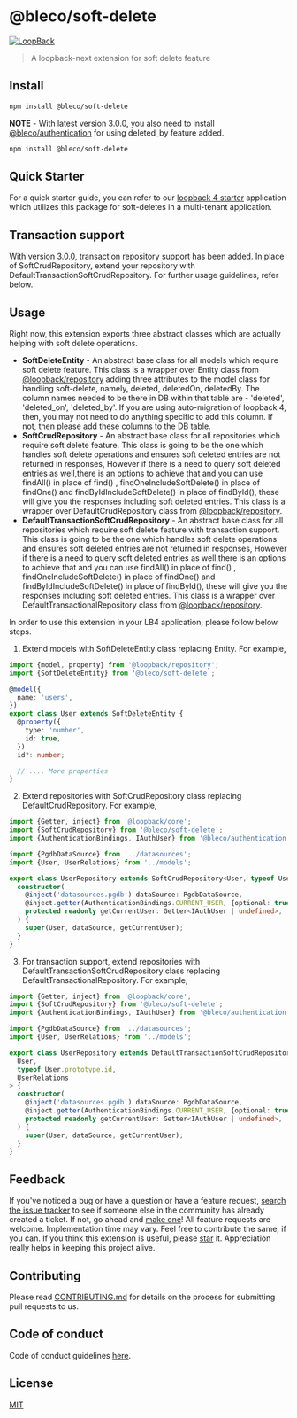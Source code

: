 # @bleco/soft-delete

[![LoopBack](<https://github.com/strongloop/loopback-next/raw/master/docs/site/imgs/branding/Powered-by-LoopBack-Badge-(blue)-@2x.png>)](http://loopback.io/)

> A loopback-next extension for soft delete feature

## Install

```sh
npm install @bleco/soft-delete
```

**NOTE** - With latest version 3.0.0, you also need to install
[@bleco/authentication](https://github.com/betaly/bleco/tree/master/packages/authentication) for using deleted_by
feature added.

```sh
npm install @bleco/soft-delete
```

## Quick Starter

For a quick starter guide, you can refer to our [loopback 4 starter](https://github.com/betaly/loopback4-starter)
application which utilizes this package for soft-deletes in a multi-tenant application.

## Transaction support

With version 3.0.0, transaction repository support has been added. In place of SoftCrudRepository, extend your
repository with DefaultTransactionSoftCrudRepository. For further usage guidelines, refer below.

## Usage

Right now, this extension exports three abstract classes which are actually helping with soft delete operations.

- **SoftDeleteEntity** - An abstract base class for all models which require soft delete feature. This class is a
  wrapper over Entity class from
  [@loopback/repository](https://github.com/strongloop/loopback-next/tree/master/packages/repository) adding three
  attributes to the model class for handling soft-delete, namely, deleted, deletedOn, deletedBy. The column names needed
  to be there in DB within that table are - 'deleted', 'deleted_on', 'deleted_by'. If you are using auto-migration of
  loopback 4, then, you may not need to do anything specific to add this column. If not, then please add these columns
  to the DB table.
- **SoftCrudRepository** - An abstract base class for all repositories which require soft delete feature. This class is
  going to be the one which handles soft delete operations and ensures soft deleted entries are not returned in
  responses, However if there is a need to query soft deleted entries as well,there is an options to achieve that and
  you can use findAll() in place of find() , findOneIncludeSoftDelete() in place of findOne() and
  findByIdIncludeSoftDelete() in place of findById(), these will give you the responses including soft deleted entries.
  This class is a wrapper over DefaultCrudRepository class from
  [@loopback/repository](https://github.com/strongloop/loopback-next/tree/master/packages/repository).
- **DefaultTransactionSoftCrudRepository** - An abstract base class for all repositories which require soft delete
  feature with transaction support. This class is going to be the one which handles soft delete operations and ensures
  soft deleted entries are not returned in responses, However if there is a need to query soft deleted entries as
  well,there is an options to achieve that and you can use findAll() in place of find() , findOneIncludeSoftDelete() in
  place of findOne() and findByIdIncludeSoftDelete() in place of findById(), these will give you the responses including
  soft deleted entries. This class is a wrapper over DefaultTransactionalRepository class from
  [@loopback/repository](https://github.com/strongloop/loopback-next/tree/master/packages/repository).

In order to use this extension in your LB4 application, please follow below steps.

1. Extend models with SoftDeleteEntity class replacing Entity. For example,

```ts
import {model, property} from '@loopback/repository';
import {SoftDeleteEntity} from '@bleco/soft-delete';

@model({
  name: 'users',
})
export class User extends SoftDeleteEntity {
  @property({
    type: 'number',
    id: true,
  })
  id?: number;

  // .... More properties
}
```

2. Extend repositories with SoftCrudRepository class replacing DefaultCrudRepository. For example,

```ts
import {Getter, inject} from '@loopback/core';
import {SoftCrudRepository} from '@bleco/soft-delete';
import {AuthenticationBindings, IAuthUser} from '@bleco/authentication';

import {PgdbDataSource} from '../datasources';
import {User, UserRelations} from '../models';

export class UserRepository extends SoftCrudRepository<User, typeof User.prototype.id, UserRelations> {
  constructor(
    @inject('datasources.pgdb') dataSource: PgdbDataSource,
    @inject.getter(AuthenticationBindings.CURRENT_USER, {optional: true})
    protected readonly getCurrentUser: Getter<IAuthUser | undefined>,
  ) {
    super(User, dataSource, getCurrentUser);
  }
}
```

3. For transaction support, extend repositories with DefaultTransactionSoftCrudRepository class replacing
   DefaultTransactionalRepository. For example,

```ts
import {Getter, inject} from '@loopback/core';
import {SoftCrudRepository} from '@bleco/soft-delete';
import {AuthenticationBindings, IAuthUser} from '@bleco/authentication';

import {PgdbDataSource} from '../datasources';
import {User, UserRelations} from '../models';

export class UserRepository extends DefaultTransactionSoftCrudRepository<
  User,
  typeof User.prototype.id,
  UserRelations
> {
  constructor(
    @inject('datasources.pgdb') dataSource: PgdbDataSource,
    @inject.getter(AuthenticationBindings.CURRENT_USER, {optional: true})
    protected readonly getCurrentUser: Getter<IAuthUser | undefined>,
  ) {
    super(User, dataSource, getCurrentUser);
  }
}
```

## Feedback

If you've noticed a bug or have a question or have a feature request,
[search the issue tracker](https://github.com/betaly/bleco/issues) to see if someone else in the community has already
created a ticket. If not, go ahead and [make one](https://github.com/betaly/bleco/issues/new/choose)! All feature
requests are welcome. Implementation time may vary. Feel free to contribute the same, if you can. If you think this
extension is useful, please [star](https://help.github.com/en/articles/about-stars) it. Appreciation really helps in
keeping this project alive.

## Contributing

Please read [CONTRIBUTING.md](https://github.com/betaly/bleco/blob/master/.github/CONTRIBUTING.md) for details on the
process for submitting pull requests to us.

## Code of conduct

Code of conduct guidelines [here](https://github.com/betaly/bleco/blob/master/.github/CODE_OF_CONDUCT.md).

## License

[MIT](https://github.com/betaly/bleco/blob/master/LICENSE)
